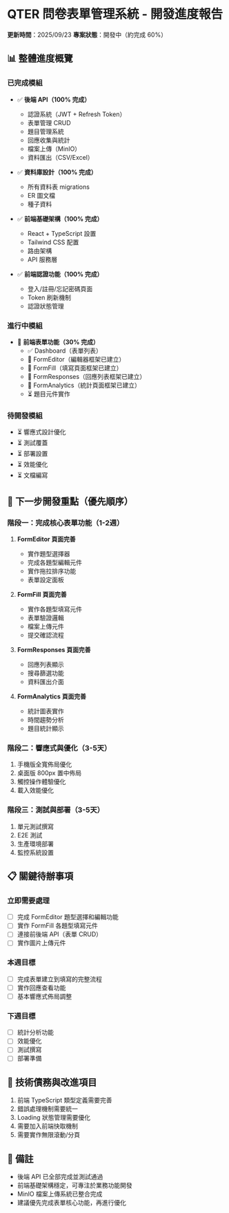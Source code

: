 # QTER 問卷表單管理系統 - 開發進度報告

**更新時間**：2025/09/23
**專案狀態**：開發中（約完成 60%）

## 📊 整體進度概覽

### 已完成模組
- ✅ **後端 API（100% 完成）**
  - 認證系統（JWT + Refresh Token）
  - 表單管理 CRUD
  - 題目管理系統
  - 回應收集與統計
  - 檔案上傳（MinIO）
  - 資料匯出（CSV/Excel）

- ✅ **資料庫設計（100% 完成）**
  - 所有資料表 migrations
  - ER 圖文檔
  - 種子資料

- ✅ **前端基礎架構（100% 完成）**
  - React + TypeScript 設置
  - Tailwind CSS 配置
  - 路由架構
  - API 服務層

- ✅ **前端認證功能（100% 完成）**
  - 登入/註冊/忘記密碼頁面
  - Token 刷新機制
  - 認證狀態管理

### 進行中模組
- 🚧 **前端表單功能（30% 完成）**
  - ✅ Dashboard（表單列表）
  - 🚧 FormEditor（編輯器框架已建立）
  - 🚧 FormFill（填寫頁面框架已建立）
  - 🚧 FormResponses（回應列表框架已建立）
  - 🚧 FormAnalytics（統計頁面框架已建立）
  - ⏳ 題目元件實作

### 待開發模組
- ⏳ 響應式設計優化
- ⏳ 測試覆蓋
- ⏳ 部署設置
- ⏳ 效能優化
- ⏳ 文檔編寫

## 🎯 下一步開發重點（優先順序）

### 階段一：完成核心表單功能（1-2週）
1. **FormEditor 頁面完善**
   - 實作題型選擇器
   - 完成各題型編輯元件
   - 實作拖拉排序功能
   - 表單設定面板

2. **FormFill 頁面完善**
   - 實作各題型填寫元件
   - 表單驗證邏輯
   - 檔案上傳元件
   - 提交確認流程

3. **FormResponses 頁面完善**
   - 回應列表顯示
   - 搜尋篩選功能
   - 資料匯出介面

4. **FormAnalytics 頁面完善**
   - 統計圖表實作
   - 時間趨勢分析
   - 題目統計顯示

### 階段二：響應式與優化（3-5天）
1. 手機版全寬佈局優化
2. 桌面版 800px 置中佈局
3. 觸控操作體驗優化
4. 載入效能優化

### 階段三：測試與部署（3-5天）
1. 單元測試撰寫
2. E2E 測試
3. 生產環境部署
4. 監控系統設置

## 📋 關鍵待辦事項

### 立即需要處理
- [ ] 完成 FormEditor 題型選擇和編輯功能
- [ ] 實作 FormFill 各題型填寫元件
- [ ] 連接前後端 API（表單 CRUD）
- [ ] 實作圖片上傳元件

### 本週目標
- [ ] 完成表單建立到填寫的完整流程
- [ ] 實作回應查看功能
- [ ] 基本響應式佈局調整

### 下週目標
- [ ] 統計分析功能
- [ ] 效能優化
- [ ] 測試撰寫
- [ ] 部署準備

## 🔧 技術債務與改進項目
1. 前端 TypeScript 類型定義需要完善
2. 錯誤處理機制需要統一
3. Loading 狀態管理需要優化
4. 需要加入前端快取機制
5. 需要實作無限滾動/分頁

## 📝 備註
- 後端 API 已全部完成並測試通過
- 前端基礎架構穩定，可專注於業務功能開發
- MinIO 檔案上傳系統已整合完成
- 建議優先完成表單核心功能，再進行優化